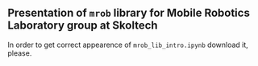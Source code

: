 ## Presentation of `mrob` library for Mobile Robotics Laboratory group at Skoltech
In order to get correct appearence of `mrob_lib_intro.ipynb` download it, please.
